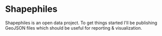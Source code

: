 Shapephiles
===========
Shapephiles is an open data project. To get things started I'll be publishing GeoJSON files which should be useful for reporting & visualization.
